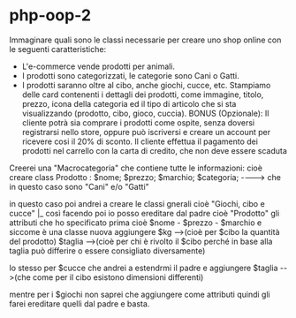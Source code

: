 # php-oop-2
Immaginare quali sono le classi necessarie per creare uno shop online con le seguenti caratteristiche:
- L'e-commerce vende prodotti per animali.
- I prodotti sono categorizzati, le categorie sono Cani o Gatti.
- I prodotti saranno oltre al cibo, anche giochi, cucce, etc.
Stampiamo delle card contenenti i dettagli dei prodotti, come immagine, titolo, prezzo, icona della categoria ed il tipo di articolo che si sta visualizzando (prodotto, cibo, gioco, cuccia).
BONUS (Opzionale):
Il cliente potrà sia comprare i prodotti come ospite, senza doversi registrarsi nello store, oppure può iscriversi e creare un account per ricevere cosi il 20% di sconto.
Il cliente effettua il pagamento dei prodotti nel carrello con la carta di credito, che non deve essere scaduta

Creerei una "Macrocategoria" che contiene tutte le informazioni:
cioè creare 
class Prodotto :
$nome;
$prezzo;
$marchio;
$categoria; ----> che in questo caso sono "Cani" e/o "Gatti"
  

in questo caso poi andrei a creare le classi gnerali cioè "Giochi, cibo e cucce"
|_ così facendo poi io posso ereditare dal padre cioè "Prodotto" gli attributi che ho specificato prima cioè $nome - $prezzo - $marchio 
e siccome è una classe nuova aggiungere $kg -->(cioè per $cibo la quantità del prodotto)
                                        $taglia -->(cioè per chi è rivolto il $cibo perché in base alla taglia può differire o essere consigliato diversamente)

lo stesso per $cucce che andrei a estendrmi il padre e aggiungere 
                                        $taglia -->(che come per il cibo esistono dimensioni differenti)

mentre per i $giochi non saprei che aggiungere come attributi quindi gli farei ereditare quelli dal padre e basta.






